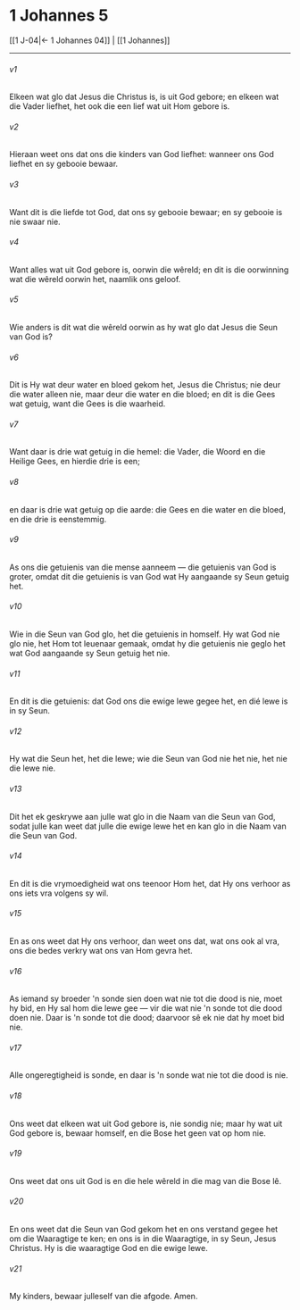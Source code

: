 # 1 Johannes 5

[[1 J-04|← 1 Johannes 04]] | [[1 Johannes]]
***

###### v1
Elkeen wat glo dat Jesus die Christus is, is uit God gebore; en elkeen wat die Vader liefhet, het ook die een lief wat uit Hom gebore is. 
###### v2
Hieraan weet ons dat ons die kinders van God liefhet: wanneer ons God liefhet en sy gebooie bewaar. 
###### v3
Want dit is die liefde tot God, dat ons sy gebooie bewaar; en sy gebooie is nie swaar nie. 
###### v4
Want alles wat uit God gebore is, oorwin die wêreld; en dit is die oorwinning wat die wêreld oorwin het, naamlik ons geloof. 
###### v5
Wie anders is dit wat die wêreld oorwin as hy wat glo dat Jesus die Seun van God is? 
###### v6
Dit is Hy wat deur water en bloed gekom het, Jesus die Christus; nie deur die water alleen nie, maar deur die water en die bloed; en dit is die Gees wat getuig, want die Gees is die waarheid. 
###### v7
Want daar is drie wat getuig in die hemel: die Vader, die Woord en die Heilige Gees, en hierdie drie is een; 
###### v8
en daar is drie wat getuig op die aarde: die Gees en die water en die bloed, en die drie is eenstemmig. 
###### v9
As ons die getuienis van die mense aanneem — die getuienis van God is groter, omdat dit die getuienis is van God wat Hy aangaande sy Seun getuig het. 
###### v10
Wie in die Seun van God glo, het die getuienis in homself. Hy wat God nie glo nie, het Hom tot leuenaar gemaak, omdat hy die getuienis nie geglo het wat God aangaande sy Seun getuig het nie. 
###### v11
En dit is die getuienis: dat God ons die ewige lewe gegee het, en dié lewe is in sy Seun. 
###### v12
Hy wat die Seun het, het die lewe; wie die Seun van God nie het nie, het nie die lewe nie. 
###### v13
Dit het ek geskrywe aan julle wat glo in die Naam van die Seun van God, sodat julle kan weet dat julle die ewige lewe het en kan glo in die Naam van die Seun van God. 
###### v14
En dit is die vrymoedigheid wat ons teenoor Hom het, dat Hy ons verhoor as ons iets vra volgens sy wil. 
###### v15
En as ons weet dat Hy ons verhoor, dan weet ons dat, wat ons ook al vra, ons die bedes verkry wat ons van Hom gevra het. 
###### v16
As iemand sy broeder 'n sonde sien doen wat nie tot die dood is nie, moet hy bid, en Hy sal hom die lewe gee — vir die wat nie 'n sonde tot die dood doen nie. Daar is 'n sonde tot die dood; daarvoor sê ek nie dat hy moet bid nie. 
###### v17
Alle ongeregtigheid is sonde, en daar is 'n sonde wat nie tot die dood is nie. 
###### v18
Ons weet dat elkeen wat uit God gebore is, nie sondig nie; maar hy wat uit God gebore is, bewaar homself, en die Bose het geen vat op hom nie. 
###### v19
Ons weet dat ons uit God is en die hele wêreld in die mag van die Bose lê. 
###### v20
En ons weet dat die Seun van God gekom het en ons verstand gegee het om die Waaragtige te ken; en ons is in die Waaragtige, in sy Seun, Jesus Christus. Hy is die waaragtige God en die ewige lewe. 
###### v21
My kinders, bewaar julleself van die afgode. Amen. 
